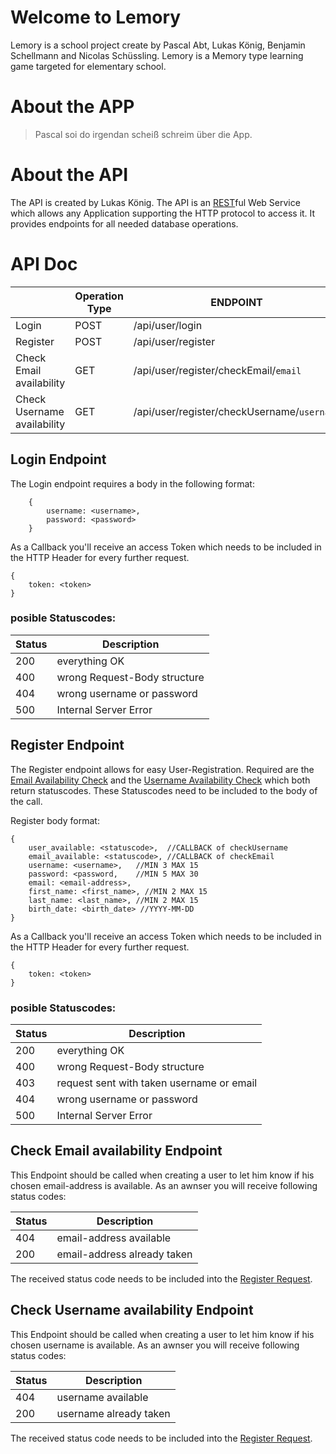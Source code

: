 
# Welcome to Lemory

Lemory is a school project create by Pascal Abt, Lukas König, Benjamin Schellmann and Nicolas Schüssling. Lemory is a Memory type learning game targeted for elementary school. 


# About the APP

  >Pascal soi do irgendan scheiß schreim über die App.

# About the API

The API is created by Lukas König. The API is an [REST](https://en.wikipedia.org/wiki/Representational_state_transfer)ful Web Service which allows any Application supporting the HTTP protocol to access it. It provides endpoints for all needed database operations.

# API Doc

|                |Operation Type   |ENDPOINT
|----------------|-----------------|---------|
|Login           |POST             |/api/user/login
|Register		 |POST	 		   |/api/user/register
|Check Email availability| GET 	   | /api/user/register/checkEmail/`email`
|Check Username availability| GET  | /api/user/register/checkUsername/`username`

## Login Endpoint

The Login endpoint requires a body in the following format:
```
	{
		username: <username>,
		password: <password>
	}
```

As a Callback you'll receive an access Token which needs to be included in the HTTP Header for every further request.

```
{
	token: <token>
}
```
### posible Statuscodes:
|Status	|Description
|-------|----|
|200	|everything OK|
|400	|wrong Request-Body structure|
|404 	|wrong username or password|
|500	|Internal Server Error|
## <a name="register"></a>Register Endpoint
The Register endpoint allows for easy User-Registration. Required are the [Email Availability Check](#emailCheck]) and the [Username Availability Check](#usernameCheck) which both return statuscodes. These Statuscodes need to be included to the body of the call.

Register body format:
```
{
	user_available: <statuscode>,  //CALLBACK of checkUsername
	email_available: <statuscode>, //CALLBACK of checkEmail
	username: <username>,	//MIN 3 MAX 15
	password: <password,	//MIN 5 MAX 30
	email: <email-address>,
	first_name: <first_name>, //MIN 2 MAX 15
	last_name: <last_name>,	//MIN 2 MAX 15
	birth_date: <birth_date> //YYYY-MM-DD
}
```
As a Callback you'll receive an access Token which needs to be included in the HTTP Header for every further request.

```
{
	token: <token>
}
```
### posible Statuscodes:
|Status	|Description
|-------|----|
|200	|everything OK|
|400	|wrong Request-Body structure|
|403	|request sent with taken username or email|
|404 	|wrong username or password|
|500	|Internal Server Error|


## <a name="emailCheck"></a> Check Email availability Endpoint
This Endpoint should be called when creating a user to let him know if his chosen email-address is available. As an awnser you will receive following status codes:

|Status	|Description
|-------|----|
|404	|email-address available|
|200	|email-address already taken |

The received status code needs to be included into the [Register Request](#register).
## <a name="usernameCheck"></a> Check Username availability Endpoint
This Endpoint should be called when creating a user to let him know if his chosen username is available. As an awnser you will receive following status codes:

|Status	|Description
|-------|---|
|404	|username available|
|200	|username already taken |

The received status code needs to be included into the [Register Request](#register).
